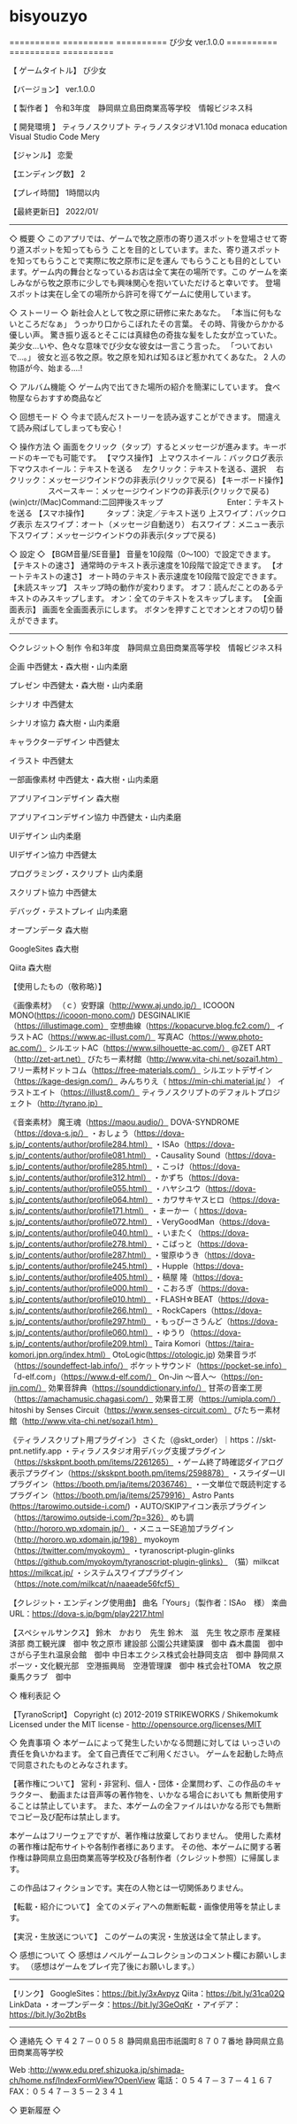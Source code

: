 # bisyouzyo
========== ========== ==========
び少女  ver.1.0.0
========== ========== ==========

【 ゲームタイトル】
び少女

【バージョン】
ver.1.0.0

【 製作者 】
令和3年度　静岡県立島田商業高等学校　情報ビジネス科

【 開発環境 】
ティラノスクリプト
ティラノスタジオV1.10d
monaca education
Visual Studio Code
Mery

【ジャンル】
恋愛

【エンディング数】
2

【プレイ時間】
1時間以内

【最終更新日】
2022/01/


--------------------------------------------------------------------
◇ 概要 ◇
このアプリでは、ゲームで牧之原市の寄り道スポットを登場させて寄り道スポットを知ってもらう
ことを目的としています。また、寄り道スポットを知ってもらうことで実際に牧之原市に足を運ん
でもらうことも目的としています。ゲーム内の舞台となっているお店は全て実在の場所です。この
ゲームを楽しみながら牧之原市に少しでも興味関心を抱いていただけると幸いです。
登場スポットは実在し全ての場所から許可を得てゲームに使用しています。

◇ ストーリー ◇
新社会人として牧之原に研修に来たあなた。
「本当に何もないところだなぁ」
うっかり口からこぼれたその言葉。
その時、背後からかかる優しい声。
驚き振り返るとそこには真緑色の奇抜な髪をした女が立っていた。
美少女...いや、色々な意味でび少女な彼女は一言こう言った。
「ついておいで...。」
彼女と巡る牧之原。牧之原を知れば知るほど惹かれてくあなた。
2 人の物語が今、始まる....!

◇ アルバム機能 ◇
ゲーム内で出てきた場所の紹介を簡潔にしています。
食べ物屋ならおすすめ商品など

◇ 回想モード ◇
今まで読んだストーリーを読み返すことができます。
間違えて読み飛ばしてしまっても安心！

◇ 操作方法 ◇
画面をクリック（タップ）するとメッセージが進みます。キーボードのキーでも可能です。
【マウス操作】
上マウスホイール：バックログ表示
下マウスホイール：テキストを送る
　左クリック：テキストを送る、選択
　右クリック：メッセージウインドウの非表示(クリックで戻る)
【キーボード操作】
　　　　　スペースキー：メッセージウインドウの非表示(クリックで戻る)
(win)ctr/(Mac)Command:二回押後スキップ
　　　　　　　　Enter：テキストを送る
【スマホ操作】
　　タップ：決定／テキスト送り
上スワイプ：バックログ表示
左スワイプ：オート（メッセージ自動送り）
右スワイプ：メニュー表示
下スワイプ：メッセージウインドウの非表示(タップで戻る)

◇ 設定 ◇
【BGM音量/SE音量】
音量を10段階（0～100）で設定できます。
【テキストの速さ】
通常時のテキスト表示速度を10段階で設定できます。
【オートテキストの速さ】
オート時のテキスト表示速度を10段階で設定できます。
【未読スキップ】
スキップ時の動作が変わります。
オフ：読んだことのあるテキストのみスキップします。
オン：全てのテキストをスキップします。
【全画面表示】
画面を全画面表示にします。
ボタンを押すことでオンとオフの切り替えができます。

--------------------------------------------------------------------
◇クレジット◇
制作
令和3年度　静岡県立島田商業高等学校　情報ビジネス科

企画
中西健太・森大樹・山内柔磨

プレゼン
中西健太・森大樹・山内柔磨

シナリオ
中西健太

シナリオ協力
森大樹・山内柔磨

キャラクターデザイン
中西健太

イラスト
中西健太

一部画像素材
中西健太・森大樹・山内柔磨

アプリアイコンデザイン
森大樹

アプリアイコンデザイン協力
中西健太・山内柔磨

UIデザイン
山内柔磨

UIデザイン協力
中西健太

プログラミング・スクリプト
山内柔磨

スクリプト協力
中西健太

デバッグ・テストプレイ
山内柔磨

オープンデータ
森大樹

GoogleSites
森大樹

Qiita
森大樹

【使用したもの（敬称略）】

《画像素材》
（ｃ）安野譲（http://www.aj.undo.jp/）
ICOOON MONO(https://icooon-mono.com/)
DESGINALIKIE（https://illustimage.com）
空想曲線（https://kopacurve.blog.fc2.com/）
イラストAC（https://www.ac-illust.com/）
写真AC（https://www.photo-ac.com/）
シルエットAC（https://www.silhouette-ac.com/）
@ZET ART（http://zet-art.net）
びたちー素材館（http://www.vita-chi.net/sozai1.htm）
フリー素材ドットコム（https://free-materials.com/）
シルエットデザイン（https://kage-design.com/）
みんちりえ（ https://min-chi.material.jp/ ）
イラストエイト（https://illust8.com/） 
ティラノスクリプトのデフォルトプロジェクト（http://tyrano.jp）

《音楽素材》
魔王魂（https://maou.audio/）
DOVA-SYNDROME（https://dova-s.jp/）
・おしょう（https://dova-s.jp/_contents/author/profile284.html）
・ISAo（https://dova-s.jp/_contents/author/profile081.html）
・Causality Sound（https://dova-s.jp/_contents/author/profile285.html）
・こっけ（https://dova-s.jp/_contents/author/profile312.html）
・かずち（https://dova-s.jp/_contents/author/profile055.html）
・ハヤシユウ（https://dova-s.jp/_contents/author/profile064.html）
・カワサキヤスヒロ（https://dova-s.jp/_contents/author/profile171.html）
・まーかー（ https://dova-s.jp/_contents/author/profile072.html）
・VeryGoodMan（https://dova-s.jp/_contents/author/profile040.html）
・いまたく（https://dova-s.jp/_contents/author/profile278.html）
・こばっと（https://dova-s.jp/_contents/author/profile287.html）
・蛍原ゆうき（https://dova-s.jp/_contents/author/profile245.html）
・Hupple（https://dova-s.jp/_contents/author/profile405.html）
・稿屋 隆（https://dova-s.jp/_contents/author/profile000.html）
・こおろぎ（https://dova-s.jp/_contents/author/profile010.html）
・FLASH☆BEAT（https://dova-s.jp/_contents/author/profile266.html）
・RockCapers（https://dova-s.jp/_contents/author/profile297.html）
・もっぴーさうんど（https://dova-s.jp/_contents/author/profile060.html）
・ゆうり（https://dova-s.jp/_contents/author/profile209.html）
Taira Komori（https://taira-komori.jpn.org/index.html）
OtoLogic(https://otologic.jp)
効果音ラボ（https://soundeffect-lab.info/）
ポケットサウンド（https://pocket-se.info）
「d-elf.com」（https://www.d-elf.com/）
On-Jin ～音人～（https://on-jin.com/）
効果音辞典（https://sounddictionary.info/）
甘茶の音楽工房（https://amachamusic.chagasi.com/）
効果音工房（https://umipla.com/）
hitoshi by Senses Circuit（https://www.senses-circuit.com）
びたちー素材館（http://www.vita-chi.net/sozai1.htm） 

《ティラノスクリプト用プラグイン》
さくた（@skt_order）｜https：//skt-pnt.netlify.app
・ティラノスタジオ用デバッグ支援プラグイン（https://skskpnt.booth.pm/items/2261265）
・ゲーム終了時確認ダイアログ表示プラグイン（https://skskpnt.booth.pm/items/2598878）
・スライダーUIプラグイン（https://booth.pm/ja/items/2036746）
・一文単位で既読判定するプラグイン（https://booth.pm/ja/items/2579916）
Astro Pants (https://tarowimo.outside-i.com/)
・AUTO/SKIPアイコン表示プラグイン（https://tarowimo.outside-i.com/?p=326）
めも調（http://hororo.wp.xdomain.jp/）
・メニューSE追加プラグイン（http://hororo.wp.xdomain.jp/198）
myokoym（https://twitter.com/myokoym） 
・tyranoscript-plugin-glinks（https://github.com/myokoym/tyranoscript-plugin-glinks）
（猫）milkcat　https://milkcat.jp/
・システムスワイププラグイン（https://note.com/milkcat/n/naaeade56fcf5）

【クレジット・エンディング使用曲】
曲名「Yours」（製作者：ISAo　様）
楽曲URL：https://dova-s.jp/bgm/play2217.html

【スペシャルサンクス】
鈴木　かおり　先生
鈴木　滋　先生
牧之原市 産業経済部 商工観光課　御中
牧之原市 建設部 公園公共建築課　御中
森木農園　御中
さがら子生れ温泉会館　御中
中日本エクシス株式会社静岡支店　御中
静岡県スポーツ・文化観光部　空港振興局　空港管理課　御中
株式会社TOMA　牧之原乗馬クラブ　御中

◇ 権利表記 ◇

【TyranoScript】 
Copyright (c) 2012-2019 STRIKEWORKS / Shikemokumk
Licensed under the MIT license - http://opensource.org/licenses/MIT


◇ 免責事項 ◇
本ゲームによって発生したいかなる問題に対しては
いっさいの責任を負いかねます。
全て自己責任でご利用ください。
ゲームを起動した時点で同意されたものとみなされます。

【著作権について】
営利・非営利、個人・団体・企業問わず、この作品のキャラクター、
動画または音声等の著作物を、いかなる場合においても
無断使用することは禁止しています。
また、本ゲームの全ファイルはいかなる形でも無断でコピー及び配布は禁止します。

本ゲームはフリーウェアですが、著作権は放棄しておりません。
使用した素材の著作権は配布サイトや各制作者様にあります。
その他、本ゲームに関する著作権は静岡県立島田商業高等学校及び各制作者（クレジット参照）に帰属します。

この作品はフィクションです。実在の人物とは一切関係ありません。

【転載・紹介について】
全てのメディアへの無断転載・画像使用等を禁止します。

【実況・生放送について】
このゲームの実況・生放送は全て禁止します。

◇ 感想について ◇
感想はノベルゲームコレクションのコメント欄にお願いします。
（感想はゲームをプレイ完了後にお願いします。）

--------------------------------------------------------------------
【リンク】
GoogleSites：https://bit.ly/3xAvpyz
Qiita：https://bit.ly/31ca02Q
LinkData
・オープンデータ：https://bit.ly/3GeOqKr
・アイデア：https://bit.ly/3o2btBs

--------------------------------------------------------------------
◇ 連絡先 ◇
〒４２７－００５８
静岡県島田市祇園町８７０７番地
静岡県立島田商業高等学校

Web :http://www.edu.pref.shizuoka.jp/shimada-ch/home.nsf/IndexFormView?OpenView
電話：０５４７－３７－４１６７
FAX：０５４７－３５－２３４１

◇ 更新履歴 ◇

